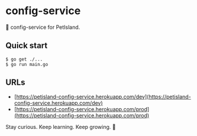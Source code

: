 # config-service

🦍 config-service for PetIsland.

## Quick start

```
$ go get ./...
$ go run main.go
```

## URLs

- [https://petisland-config-service.herokuapp.com/dev](https://petisland-config-service.herokuapp.com/dev)
- [https://petisland-config-service.herokuapp.com/prod](https://petisland-config-service.herokuapp.com/prod)


<!-- INSPIRATIONAL_QUOTE_START -->
Stay curious. Keep learning. Keep growing.
🐶
<!-- INSPIRATIONAL_QUOTE_END -->
